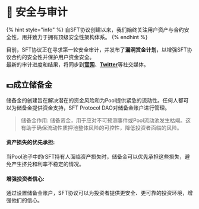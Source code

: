 # 🔐 安全与审计

{% hint style="info" %}
自SFT协议创建以来，我们始终关注用户资产与合约安全性，用并致力于拥有顶级安全性架构体系。
{% endhint %}

目前，SFT协议正在寻求第一轮安全审计，并发布了**漏洞赏金计划**，以增强SFT协议合约的安全性并保护用户资金安全。\
最新的审计进度和结果，将同步到[**官网**](https://www.sftproject.io/)、[**Twitter**](https://twitter.com/SFTProtocol)等社交媒体。

## 💵成立储备金

储备金的创建旨在解决潜在的资金风险和为Pool提供紧急的流动性。任何人都可以为储备金提供资金支持，SFT Protocol DAO对储备金账户进行管理。

> 储备金作用: 储备资金，用于应对不可预测事件或Pool流动池发生枯竭。这有助于确保流动性质押池整体风险的可控性，降低投资者面临的风险。

#### 资产损失的优先承担:

当Pool池子中的rSFT持有人面临资产损失时，储备金可以优先承担这些损失，避免产生挤兑和利率不稳定的情况。

#### 增强投资者信心:

通过设置储备金账户，SFT协议可以为投资者提供更安全、更可靠的投资环境，增强他们的信心。
